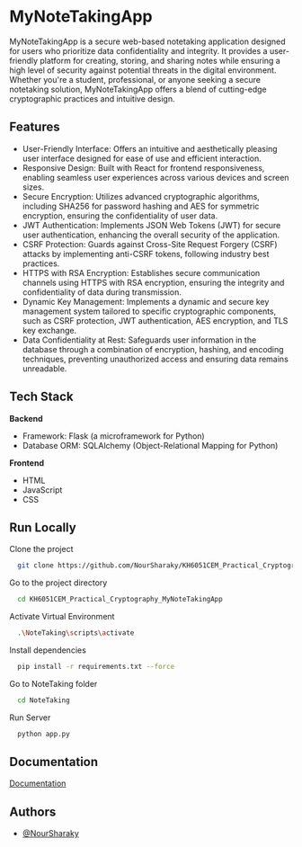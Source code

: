 
# MyNoteTakingApp

MyNoteTakingApp is a secure web-based notetaking application designed for users who prioritize data confidentiality and integrity. It provides a user-friendly platform for creating, storing, and sharing notes while ensuring a high level of security against potential threats in the digital environment. Whether you're a student, professional, or anyone seeking a secure notetaking solution, MyNoteTakingApp offers a blend of cutting-edge cryptographic practices and intuitive design.


## Features

- User-Friendly Interface: Offers an intuitive and aesthetically pleasing user interface designed for ease of use and efficient interaction.
- Responsive Design: Built with React for frontend responsiveness, enabling seamless user experiences across various devices and screen sizes.
- Secure Encryption: Utilizes advanced cryptographic algorithms, including SHA256 for password hashing and AES for symmetric encryption, ensuring the confidentiality of user data.
- JWT Authentication: Implements JSON Web Tokens (JWT) for secure user authentication, enhancing the overall security of the application.
- CSRF Protection: Guards against Cross-Site Request Forgery (CSRF) attacks by implementing anti-CSRF tokens, following industry best practices.
- HTTPS with RSA Encryption: Establishes secure communication channels using HTTPS with RSA encryption, ensuring the integrity and confidentiality of data during transmission.
- Dynamic Key Management: Implements a dynamic and secure key management system tailored to specific cryptographic components, such as CSRF protection, JWT authentication, AES encryption, and TLS key exchange.
- Data Confidentiality at Rest: Safeguards user information in the database through a combination of encryption, hashing, and encoding techniques, preventing unauthorized access and ensuring data remains unreadable.

## Tech Stack

 **Backend**
- Framework: Flask (a microframework for Python)
- Database ORM: SQLAlchemy (Object-Relational Mapping for Python)

**Frontend**
- HTML
- JavaScript
- CSS



## Run Locally

Clone the project

```bash
  git clone https://github.com/NourSharaky/KH6051CEM_Practical_Cryptography_MyNoteTakingApp.git
```

Go to the project directory

```bash
  cd KH6051CEM_Practical_Cryptography_MyNoteTakingApp
```

Activate Virtual Environment
```bash
  .\NoteTaking\scripts\activate
```

Install dependencies

```bash
  pip install -r requirements.txt --force
```

Go to NoteTaking folder

```bash
  cd NoteTaking
```

Run Server

```bash
  python app.py
```


## Documentation

[Documentation]([https://linktodocumentation](https://elsewedyedu1-my.sharepoint.com/:b:/g/personal/ns00149_tkh_edu_eg/EaYpv6hPQF5LqpPHWMmvNJwBCAlPcL2KFrWWpXemTY09Wg?e=J3f3au)https://elsewedyedu1-my.sharepoint.com/:b:/g/personal/ns00149_tkh_edu_eg/EaYpv6hPQF5LqpPHWMmvNJwBCAlPcL2KFrWWpXemTY09Wg?e=J3f3au])


## Authors

- [@NourSharaky](https://github.com/NourSharaky)

